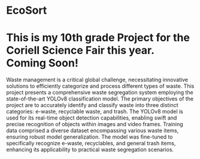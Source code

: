 # EcoSort

# This is my 10th grade Project for the Coriell Science Fair this year. Coming Soon!

Waste management is a critical global challenge, necessitating innovative solutions to efficiently categorize and process different types of waste. This project presents a comprehensive waste segregation system employing the state-of-the-art YOLOv8 classification model. The primary objectives of the project are to accurately identify and classify waste into three distinct categories: e-waste, recyclable waste, and trash. The YOLOv8 model is used for its real-time object detection capabilities, enabling swift and precise recognition of objects within images and video frames. Training data comprised a diverse dataset encompassing various waste items, ensuring robust model generalization. The model was fine-tuned to specifically recognize e-waste, recyclables, and general trash items, enhancing its applicability to practical waste segregation scenarios.
